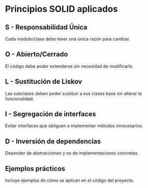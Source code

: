 # Principios SOLID aplicados

## S - Responsabilidad Única
Cada módulo/clase debe tener una única razón para cambiar.

## O - Abierto/Cerrado
El código debe poder extenderse sin necesidad de modificarlo.

## L - Sustitución de Liskov
Las subclases deben poder sustituir a sus clases base sin alterar la funcionalidad.

## I - Segregación de interfaces
Evitar interfaces que obliguen a implementar métodos innecesarios.

## D - Inversión de dependencias
Depender de abstracciones y no de implementaciones concretas.

## Ejemplos prácticos
Incluye ejemplos de cómo se aplican en el código del proyecto.
